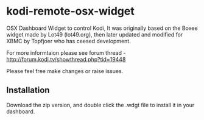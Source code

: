 # kodi-remote-osx-widget
OSX Dashboard Widget to control Kodi, It was originally based on the Boxee widget made by Lot49 (lot49.org), then later updated and modified for XBMC by Topfjoer who has ceesed development.

For more informtaion please see forum thread - http://forum.kodi.tv/showthread.php?tid=19448

Please feel free make changes or raise issues.

## Installation

Download the zip version, and double click the .wdgt file to install it in your dashboard.
